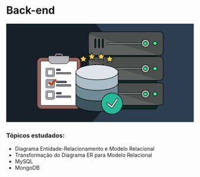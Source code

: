 # Back-end

<img src="https://github.com/LeonarDev/Autoplay/blob/main/2_back-end/db.png?raw=true">

### Tópicos estudados:
- Diagrama Entidade-Relacionamento e Modelo Relacional
- Transformação do Diagrama ER para Modelo Relacional
- MySQL
- MongoDB
